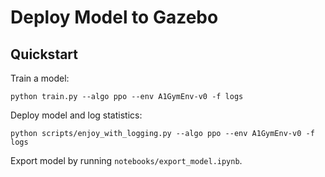 # Deploy Model to Gazebo

## Quickstart

Train a model: 
```
python train.py --algo ppo --env A1GymEnv-v0 -f logs
```

Deploy model and log statistics:

```
python scripts/enjoy_with_logging.py --algo ppo --env A1GymEnv-v0 -f logs
```

Export model by running `notebooks/export_model.ipynb`. 




